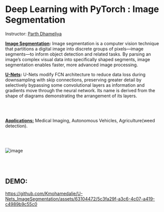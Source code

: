 # Deep Learning with PyTorch : Image Segmentation

Instructor: [Parth Dhameliya](https://www.coursera.org/instructor/~42281109)

**[Image Segmentation](https://www.ibm.com/topics/image-segmentation#:~:text=Image%20segmentation%20is%20a%20computer,faster%2C%20more%20advanced%20image%20processing.):** Image segmentation is a computer vision technique that partitions a digital image into discrete groups of pixels—image segments—to inform object detection and related tasks. By parsing an image’s complex visual data into specifically shaped segments, image segmentation enables faster, more advanced image processing.


**[U-Nets](https://www.ibm.com/topics/image-segmentation#:~:text=Image%20segmentation%20is%20a%20computer,faster%2C%20more%20advanced%20image%20processing.):** U-Nets modify FCN architecture to reduce data loss during downsampling with skip connections, preserving greater detail by selectively bypassing some convolutional layers as information and gradients move through the neural network. Its name is derived from the shape of diagrams demonstrating the arrangement of its layers.


<br>
<br>

**[Applications:](https://deeplobe.ai/image-segmentation-the-most-interesting-applications/)**  Medical Imaging, Autonomous Vehicles, Agriculture(weed detection).


<br>
<br>





![image](https://github.com/Kmohamedalie/U-Nets_ImageSegmentation/assets/63104472/9c146f68-a26f-4715-8630-62f606b469b5)





<br>
<br>



## **DEMO:**

https://github.com/Kmohamedalie/U-Nets_ImageSegmentation/assets/63104472/5c3fa29f-a3c6-4c07-a419-c4989b9c55c0





